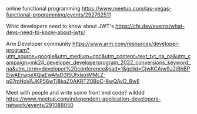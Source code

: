 online functional programming
https://www.meetup.com/las-vegas-functional-programming/events/292762511

What developers need to know about JWT's
https://cfe.dev/events/what-devs-need-to-know-about-jwts/

Arm Developer community
https://www.arm.com/resources/developer-program?utm_source=google&utm_medium=cpc&utm_content=text_txt_na_na&utm_campaign=mk24_developer_developerprogram_2022_conversions_keyword_na&utm_term=developer%20conference&gad=1&gclid=CjwKCAjw9J2iBhBPEiwAErwpeXQiaEwAfaD3I5UfxIeziMMLZ-p07mHoVAJKP56wTj8kqZ0AKRTZ0BoC-8wQAvD_BwE

Meet with people and write some front end code? wilddd
https://www.meetup.com/independent-application-developers-network/events/291088050
